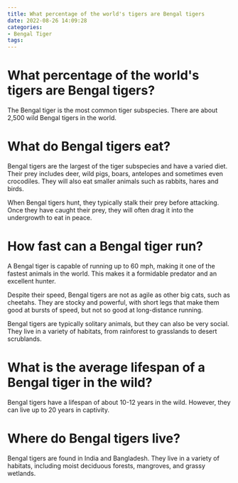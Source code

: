 ```yaml
---
title: What percentage of the world's tigers are Bengal tigers
date: 2022-08-26 14:09:28
categories:
- Bengal Tiger
tags:
---
```



#  What percentage of the world's tigers are Bengal tigers?

The Bengal tiger is the most common tiger subspecies. There are about 2,500 wild Bengal tigers in the world.

#  What do Bengal tigers eat?

Bengal tigers are the largest of the tiger subspecies and have a varied diet. Their prey includes deer, wild pigs, boars, antelopes and sometimes even crocodiles. They will also eat smaller animals such as rabbits, hares and birds.

When Bengal tigers hunt, they typically stalk their prey before attacking. Once they have caught their prey, they will often drag it into the undergrowth to eat in peace.

#  How fast can a Bengal tiger run?

A Bengal tiger is capable of running up to 60 mph, making it one of the fastest animals in the world. This makes it a formidable predator and an excellent hunter.

Despite their speed, Bengal tigers are not as agile as other big cats, such as cheetahs. They are stocky and powerful, with short legs that make them good at bursts of speed, but not so good at long-distance running.

Bengal tigers are typically solitary animals, but they can also be very social. They live in a variety of habitats, from rainforest to grasslands to desert scrublands.

#  What is the average lifespan of a Bengal tiger in the wild?

Bengal tigers have a lifespan of about 10-12 years in the wild. However, they can live up to 20 years in captivity.

#  Where do Bengal tigers live?

Bengal tigers are found in India and Bangladesh. They live in a variety of habitats, including moist deciduous forests, mangroves, and grassy wetlands.